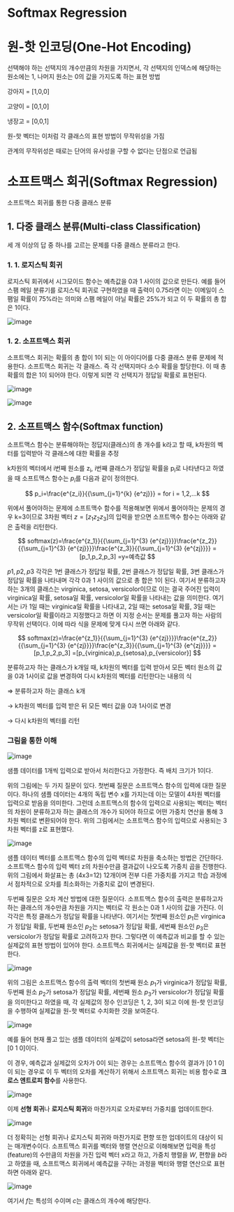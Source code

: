 # ****Softmax Regression****

# 원-핫 인코딩(One-Hot Encoding)

선택해야 하는 선택지의 개수만큼의 차원을 가지면서, 각 선택지의 인덱스에 해당하는 원소에는 1, 나머지 원소는 0의 값을 가지도록 하는 표현 방법

강아지 = [1,0,0]

고양이 = [0,1,0]

냉장고 = [0,0,1]

원-핫 벡터는 이처럼 각 클래스의 표현 방법이 무작위성을 가짐

관계의 무작위성은 때로는 단어의 유사성을 구할 수 없다는 단점으로 언급됨

# ****소프트맥스 회귀(Softmax Regression)****

소프트맥스 회귀를 통한 다중 클래스 분류

## ****1. 다중 클래스 분류(Multi-class Classification)****

세 개 이상의 답 중 하나를 고르는 문제를 다중 클래스 분류라고 한다.

### 1. ****1. 로지스틱 회귀****

로지스틱 회귀에서 시그모이드 함수는 예측값을 0과 1 사이의 값으로 만든다. 예를 들어 스팸 메일 분류기를 로지스틱 회귀로 구현하였을 때 출력이 0.75라면 이는 이메일이 스팸일 확률이 75%라는 의미와 스팸 메일이 아닐 확률은 25%가 되고 이 두 확률의 총 합은 1이다.

![image](https://github.com/moon09I980616I/deeplearning/assets/95466895/5cdefbac-24e7-4688-8f23-62281403ba49)


### 1. ****2. 소프트맥스 회귀****

소프트맥스 회귀는 확률의 총 합이 1이 되는 이 아이디어를 다중 클래스 분류 문제에 적용한다. 소프트맥스 회귀는 각 클래스. 즉 각 선택지마다 소수 확률을 할당한다. 이 때 총 확률의 합은 1이 되어야 한다. 이렇게 되면 각 선택지가 정답일 확률로 표현된다.

![image](https://github.com/moon09I980616I/deeplearning/assets/95466895/5d4dcde2-e516-4eb9-848d-73f188c1781f)

![image](https://github.com/moon09I980616I/deeplearning/assets/95466895/3ab7589c-8b95-4d08-bc89-d4d06d7027a4)


## 2. 소프트맥스 함수(Softmax function)

소프트맥스 함수는 분류해야하는 정답지(클래스)의 총 개수를 k라고 할 때, k차원의 벡터를 입력받아 각 클래스에 대한 확률을 추정

k차원의 벡터에서 i번째 원소를 $\mathrm{z_i}$, i번째 클래스가 정답일 확률을 $\mathrm{p_i}$로 나타낸다고 하였을 때 소프트맥스 함수는 $p_i$를 다음과 같이 정의한다.

$$
p_i=\frac{e^{z_i}}{{\sum_{j=1}^{k} {e^zj}}} = for i = 1,2,...k
$$

위에서 풀어야하는 문제에 소프트맥수 함수를 적용해보면 위에서 풀어야하는 문제의 경우 k=3이므로 3차원 벡터 $z=[z_1z_2z_3]$의 입력을 받으면 소프트맥수 함수는 아래와 같은 출력을 리턴한다.

$$
softmax(z)=\frac{e^{z_1}}{{\sum_{j=1}^{3} {e^{zj}}}}\frac{e^{z_2}}{{\sum_{j=1}^{3} {e^{zj}}}}\frac{e^{z_3}}{{\sum_{j=1}^{3} {e^{zj}}}} = [p_1,p_2,p_3] =y=예측값
$$

$p1,p2,p3$ 각각은 1번 클래스가 정답일 확률, 2번 클래스가 정답일 확률, 3번 클래스가 정답일 확률을 나타내며 각각 0과 1 사이의 값으로 총 합은 1이 된다. 여기서 분류하고자하는 3개의 클래스는 virginica, setosa, versicolor이므로 이는 결국 주어진 입력이 virginica일 확률, setosa일 확률, versicolor일 확률을 나타내는 값을 의미한다. 여기서는 i가 1일 때는 virginica일 확률을 나타내고, 2일 때는 setosa일 확률, 3일 때는 versicolor일 확률이라고 지정했다고 하면 이 지정 순서는 문제를 풀고자 하는 사람의 무작위 선택이다. 이에 따라 식을 문제에 맞게 다시 쓰면 아래와 같다.

$$
softmax(z)=\frac{e^{z_1}}{{\sum_{j=1}^{3} {e^{zj}}}}\frac{e^{z_2}}{{\sum_{j=1}^{3} {e^{zj}}}}\frac{e^{z_3}}{{\sum_{j=1}^{3} {e^{zj}}}} = [p_1,p_2,p_3] =[p_{virginica},p_{setosa},p_{versicolor}] 
$$

분류하고자 하는 클래스가 k개일 때, k차원의 벡터를 입력 받아서 모든 벡터 원소의 값을 0과 1사이로 값을 변경하여 다시 k차원의 벡터를 리턴한다는 내용의 식

⇒ 분류하고자 하는 클래스 k개

→ k차원의 벡터를 입력 받은 뒤 모든 벡터 값을 0과 1사이로 변경

→ 다시 k차원의 벡터를 리턴

### 그림을 통한 이해

![image](https://github.com/moon09I980616I/deeplearning/assets/95466895/b481d1a6-0ac2-4925-b30a-4af75fd5ee72)


샘플 데이터를 1개씩 입력으로 받아서 처리한다고 가정한다. 즉 배치 크기가 1이다.

위의 그림에는 두 가지 질문이 있다. 첫번째 질문은 소프트맥스 함수의 입력에 대한 질문이다. 하나의 샘플 데이터는 4개의 독립 변수 x를 가지는데 이는 모델이 4차원 벡터를 입력으로 받음을 의미한다. 그런데 소프트맥스의 함수의 입력으로 사용되는 벡터는 벡터의 차원이 분류하고자 하는 클래스의 개수가 되어야 하므로 어떤 가중치 연산을 통해 3차원 벡터로 변환되어야 한다. 위의 그림에서는 소프트맥스 함수의 입력으로 사용되는 3차원 벡터를 z로 표현했다.

![image](https://github.com/moon09I980616I/deeplearning/assets/95466895/86b51fb4-9f48-4fcb-b270-1aca2c15fc8e)


샘플 데이터 벡터를 소프트맥스 함수의 입력 벡터로 차원을 축소하는 방법은 간단하다. 소프트맥스 함수의 입력 벡터 z의 차원수만큼 결과값이 나오도록 가중치 곱을 진행한다. 위의 그림에서 화살표는 총 (4x3=12) 12개이며 전부 다른 가중치를 가지고 학습 과정에서 점차적으로 오차를 최소화하는 가중치로 값이 변경된다.

두번째 질문은 오차 계산 방법에 대한 질문이다. 소프트맥스 함수의 출력은 분류하고자하는 클래스의 개수만큼 차원을 가지는 벡터로 각 원소는 0과 1 사이의 값을 가진다. 이 각각은 특정 클래스가 정답일 확률을 나타낸다. 여기서는 첫번째 원소인 $p_1$은 virginica가 정답일 확률, 두번째 원소인 $p_2$는 setosa가 정답일 확률, 세번째 원소인 $p_3$은 versicolor가 정답일 확률로 고려하고자 한다. 그렇다면 이 예측값과 비교를 할 수 있는 실제값의 표현 방법이 있어야 한다. 소프트맥스 회귀에서는 실제값을 원-핫 벡터로 표현한다.

![image](https://github.com/moon09I980616I/deeplearning/assets/95466895/839ded44-e41e-4f5a-bae6-d5a7b21020e9)


위의 그림은 소프트맥스 함수의 출력 벡터의 첫번째 원소 $p_1$가 virginica가 정답일 확률, 두번째 원소 $p_2$가 setosa가 정답일 확률, 세번째 원소 $p_3$가 versicolor가 정답일 확률을 의미한다고 하였을 때, 각 실제값의 정수 인코딩은 1, 2, 3이 되고 이에 원-핫 인코딩을 수행하여 실제값을 원-핫 벡터로 수치화한 것을 보여준다.

![image](https://github.com/moon09I980616I/deeplearning/assets/95466895/1543b732-07ec-4a3f-8165-334318edf4c6)


예를 들어 현재 풀고 있는 샘플 데이터의 실제값이 setosa라면 setosa의 원-핫 벡터는 [0 1 0]이다.

이 경우, 예측값과 실제값의 오차가 0이 되는 경우는 소프트맥스 함수의 결과가 [0 1 0]이 되는 경우로 이 두 벡터의 오차를 계산하기 위해서 소프트맥스 회귀는 비용 함수로 **크로스 엔트로피 함수**를 사용한다.

![image](https://github.com/moon09I980616I/deeplearning/assets/95466895/e9a6fb42-5628-4f9d-94de-f9114cb40b7b)

이제 **선형 회귀**나 **로지스틱 회귀**와 마찬가지로 오차로부터 가중치를 업데이트한다.

![image](https://github.com/moon09I980616I/deeplearning/assets/95466895/8894b647-c3c0-4a58-a067-e1c05f6c11de)


더 정확히는 선형 회귀나 로지스틱 회귀와 마찬가지로 편향 또한 업데이트의 대상이 되는 매개변수이다. 소프트맥스 회귀를 벡터와 행렬 연산으로 이해해보면 입력을 특성(feature)의 수만큼의 차원을 가진 입력 벡터 x라고 하고, 가중치 행렬을 $W$, 편향을 $b$라고 하였을 때, 소프트맥스 회귀에서 예측값을 구하는 과정을 벡터와 행렬 연산으로 표현하면 아래와 같다.

![image](https://github.com/moon09I980616I/deeplearning/assets/95466895/1844ade7-05f5-4b8a-94c4-e19c38f6b9c7)


여기서 $f$는 특성의 수이며 $c$는 클래스의 개수에 해당한다.
